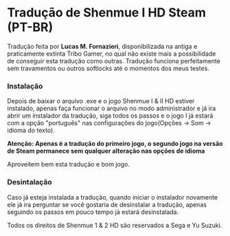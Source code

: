 # Tradução de Shenmue I HD Steam (PT-BR)

Tradução feita por  **Lucas M. Fornazieri**, disponibilizada na antiga e praticamente extinta Tribo Gamer, no qual não existe mais a possibilidade de conseguir esta tradução como outras. Tradução funciona perfeitamente sem travamentos ou outros softlocks até o momentos dos meus testes.

### Instalação

   Depois de baixar o arquivo .exe e o jogo Shenmue I & II HD estiver instalado, apenas faça funcionar o arquivo no modo administrador e já ira abrir um instalador da      tradução, siga todos os passos e o jogo I já estará com a opção "português" nas configurações do jogo(Opções -> Som -> idioma do texto). 

**Atenção: Apenas é a tradução do primeiro jogo, o segundo jogo na versão de Steam permanece sem qualquer alteração nas opções de idioma**

   Aproveitem bem esta tradução e bom jogo.

### Desintalação
      
  Caso já esteja instalada a tradução, quando iniciar o instalador novamente ele já ira perguntar se você gostaria de desinstalar a tradução, apenas seguindo os           passos em pouco tempo já estará desinstalada.

      
Todos os direitos de Shenmue 1 & 2 HD são reservados a Sega e Yu Suzuki. 
